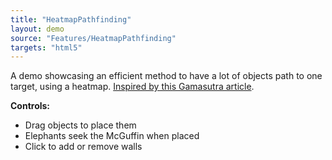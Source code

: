 ```yaml
---
title: "HeatmapPathfinding"
layout: demo
source: "Features/HeatmapPathfinding"
targets: "html5"
---
```


A demo showcasing an efficient method to have a lot of objects path to one target, using a heatmap. [Inspired by this Gamasutra article](http://gamasutra.com/blogs/TylerGlaiel/20121007/178966/Some_experiments_in_pathfinding__AI.php).

**Controls:**
- Drag objects to place them
- Elephants seek the McGuffin when placed
- Click to add or remove walls
